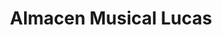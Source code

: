 ---
title: "Almacen Musical Lucas"
url: /quetzaltenango/almacen-musical-lucas/
shop: Instrumente
---